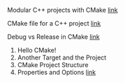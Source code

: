 Modular C++ projects with CMake
[link](http://techminded.net/blog/modular-c-projects-with-cmake.html)

CMake file for a C++ project
[link](https://stackoverflow.com/questions/11891380/cmake-file-for-a-c-project)

Debug vs Release in CMake
[link](https://stackoverflow.com/questions/7724569/debug-vs-release-in-cmake)

1. Hello CMake!
2. Another Target and the Project
3. CMake Project Structure
4. Properties and Options
[link](https://arne-mertz.de/2018/05/hello-cmake/)
